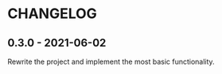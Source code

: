 CHANGELOG
=========

0.3.0 - 2021-06-02
------------------

Rewrite the project and implement the most basic functionality.

